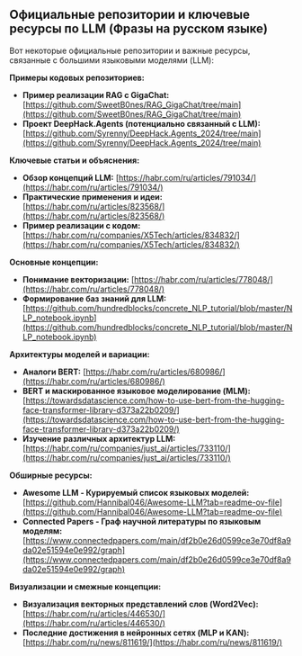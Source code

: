 ## Официальные репозитории и ключевые ресурсы по LLM (Фразы на русском языке)

Вот некоторые официальные репозитории и важные ресурсы, связанные с большими языковыми моделями (LLM):

**Примеры кодовых репозиториев:**

* **Пример реализации RAG с GigaChat:** [https://github.com/SweetB0nes/RAG_GigaChat/tree/main](https://github.com/SweetB0nes/RAG_GigaChat/tree/main)
* **Проект DeepHack.Agents (потенциально связанный с LLM):** [https://github.com/Syrenny/DeepHack.Agents_2024/tree/main](https://github.com/Syrenny/DeepHack.Agents_2024/tree/main)

**Ключевые статьи и объяснения:**

* **Обзор концепций LLM:** [https://habr.com/ru/articles/791034/](https://habr.com/ru/articles/791034/)
* **Практические применения и идеи:** [https://habr.com/ru/articles/823568/](https://habr.com/ru/articles/823568/)
* **Пример реализации с кодом:** [https://habr.com/ru/companies/X5Tech/articles/834832/](https://habr.com/ru/companies/X5Tech/articles/834832/)

**Основные концепции:**

* **Понимание векторизации:** [https://habr.com/ru/articles/778048/](https://habr.com/ru/articles/778048/)
* **Формирование баз знаний для LLM:** [https://github.com/hundredblocks/concrete_NLP_tutorial/blob/master/NLP_notebook.ipynb](https://github.com/hundredblocks/concrete_NLP_tutorial/blob/master/NLP_notebook.ipynb)

**Архитектуры моделей и вариации:**

* **Аналоги BERT:** [https://habr.com/ru/articles/680986/](https://habr.com/ru/articles/680986/)
* **BERT и маскированное языковое моделирование (MLM):** [https://towardsdatascience.com/how-to-use-bert-from-the-hugging-face-transformer-library-d373a22b0209/](https://towardsdatascience.com/how-to-use-bert-from-the-hugging-face-transformer-library-d373a22b0209/)
* **Изучение различных архитектур LLM:** [https://habr.com/ru/companies/just_ai/articles/733110/](https://habr.com/ru/companies/just_ai/articles/733110/)

**Обширные ресурсы:**

* **Awesome LLM - Курируемый список языковых моделей:** [https://github.com/Hannibal046/Awesome-LLM?tab=readme-ov-file](https://github.com/Hannibal046/Awesome-LLM?tab=readme-ov-file)
* **Connected Papers - Граф научной литературы по языковым моделям:** [https://www.connectedpapers.com/main/df2b0e26d0599ce3e70df8a9da02e51594e0e992/graph](https://www.connectedpapers.com/main/df2b0e26d0599ce3e70df8a9da02e51594e0e992/graph)

**Визуализации и смежные концепции:**

* **Визуализация векторных представлений слов (Word2Vec):** [https://habr.com/ru/articles/446530/](https://habr.com/ru/articles/446530/)
* **Последние достижения в нейронных сетях (MLP и KAN):** [https://habr.com/ru/news/811619/](https://habr.com/ru/news/811619/)